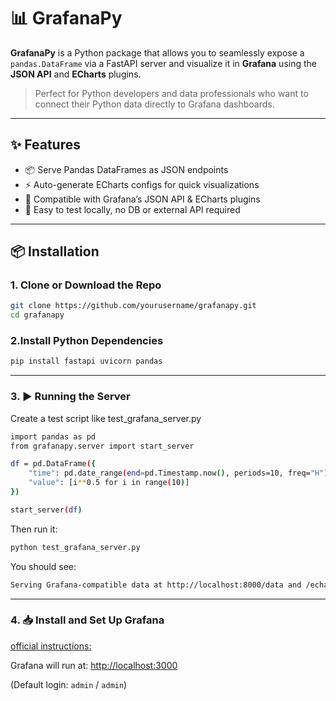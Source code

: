 # 📊 GrafanaPy

**GrafanaPy** is a Python package that allows you to seamlessly expose a `pandas.DataFrame` via a FastAPI server and visualize it in **Grafana** using the **JSON API** and **ECharts** plugins.

> Perfect for Python developers and data professionals who want to connect their Python data directly to Grafana dashboards.

---

## ✨ Features

- 📦 Serve Pandas DataFrames as JSON endpoints
- ⚡ Auto-generate ECharts configs for quick visualizations
- 🔌 Compatible with Grafana’s JSON API & ECharts plugins
- 🧪 Easy to test locally, no DB or external API required

---

## 📦 Installation

### 1. Clone or Download the Repo

```bash
git clone https://github.com/yourusername/grafanapy.git
cd grafanapy
```


### 2.Install Python Dependencies

```bash
pip install fastapi uvicorn pandas
```

---
### 3. ▶️ Running the Server
Create a test script like test_grafana_server.py

```bash
import pandas as pd
from grafanapy.server import start_server

df = pd.DataFrame({
    "time": pd.date_range(end=pd.Timestamp.now(), periods=10, freq="H"),
    "value": [i**0.5 for i in range(10)]
})

start_server(df)
```
Then run it:
```bash
python test_grafana_server.py
```

You should see:
```bash 
Serving Grafana-compatible data at http://localhost:8000/data and /echarts
```
---

### 4. 📥 Install and Set Up Grafana
[official instructions:](https://grafana.com/docs/grafana/latest/setup-grafana/installation/)

Grafana will run at:
[http://localhost:3000](http://localhost:3000)

(Default login: `admin` / `admin`)